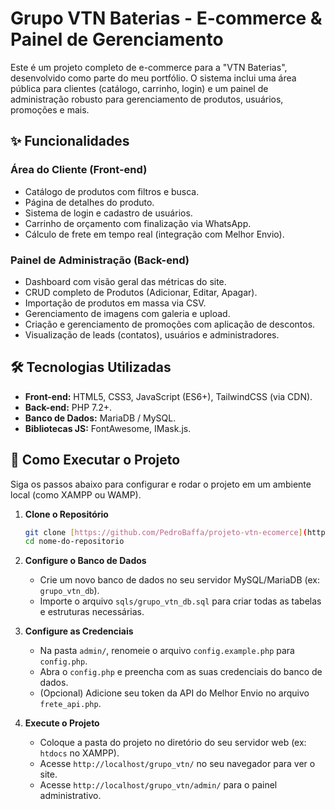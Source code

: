 # Grupo VTN Baterias - E-commerce & Painel de Gerenciamento

Este é um projeto completo de e-commerce para a "VTN Baterias", desenvolvido como parte do meu portfólio. O sistema inclui uma área pública para clientes (catálogo, carrinho, login) e um painel de administração robusto para gerenciamento de produtos, usuários, promoções e mais.

## ✨ Funcionalidades

### Área do Cliente (Front-end)
-   Catálogo de produtos com filtros e busca.
-   Página de detalhes do produto.
-   Sistema de login e cadastro de usuários.
-   Carrinho de orçamento com finalização via WhatsApp.
-   Cálculo de frete em tempo real (integração com Melhor Envio).

### Painel de Administração (Back-end)
-   Dashboard com visão geral das métricas do site.
-   CRUD completo de Produtos (Adicionar, Editar, Apagar).
-   Importação de produtos em massa via CSV.
-   Gerenciamento de imagens com galeria e upload.
-   Criação e gerenciamento de promoções com aplicação de descontos.
-   Visualização de leads (contatos), usuários e administradores.

## 🛠️ Tecnologias Utilizadas

-   **Front-end:** HTML5, CSS3, JavaScript (ES6+), TailwindCSS (via CDN).
-   **Back-end:** PHP 7.2+.
-   **Banco de Dados:** MariaDB / MySQL.
-   **Bibliotecas JS:** FontAwesome, IMask.js.

## 🚀 Como Executar o Projeto

Siga os passos abaixo para configurar e rodar o projeto em um ambiente local (como XAMPP ou WAMP).

1.  **Clone o Repositório**
    ```bash
    git clone [https://github.com/PedroBaffa/projeto-vtn-ecomerce](https://github.com/seu-usuario/nome-do-repositorio.git)
    cd nome-do-repositorio
    ```

2.  **Configure o Banco de Dados**
    -   Crie um novo banco de dados no seu servidor MySQL/MariaDB (ex: `grupo_vtn_db`).
    -   Importe o arquivo `sqls/grupo_vtn_db.sql` para criar todas as tabelas e estruturas necessárias.

3.  **Configure as Credenciais**
    -   Na pasta `admin/`, renomeie o arquivo `config.example.php` para `config.php`.
    -   Abra o `config.php` e preencha com as suas credenciais do banco de dados.
    -   (Opcional) Adicione seu token da API do Melhor Envio no arquivo `frete_api.php`.

4.  **Execute o Projeto**
    -   Coloque a pasta do projeto no diretório do seu servidor web (ex: `htdocs` no XAMPP).
    -   Acesse `http://localhost/grupo_vtn/` no seu navegador para ver o site.
    -   Acesse `http://localhost/grupo_vtn/admin/` para o painel administrativo.